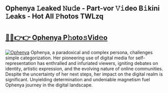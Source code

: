 ## Ophenya 𝙻eaked 𝙽u𝚍e - Part-vor 𝚅𝚒deo B𝚒kini 𝙻eaks - Hot All 𝙿hotos TWLzq

# <h2><a href="http://ld5cx60.urlbe.top/?page=Ophenya">🔗🔗👉👉 Ophenya P𝚑oto𝚜Vid𝚎o</a></h2>

[![Ophenya](https://i.imgur.com/eBuTRDB.gif)](http://ld5cx60.urlbe.top/?page=Ophenya)
Ophenya, a paradoxical and complex persona, challenges simple categorization. Her pioneering use of digital media for self-representation has enthralled and infuriated viewers, igniting debates on identity, artistic expression, and the evolving nature of online communities. Despite the uncertainty of her next steps, her impact on the digital realm is significant. Unyielding determination and undeniable magnetism fuel Ophenya journey in the digital landscape.
